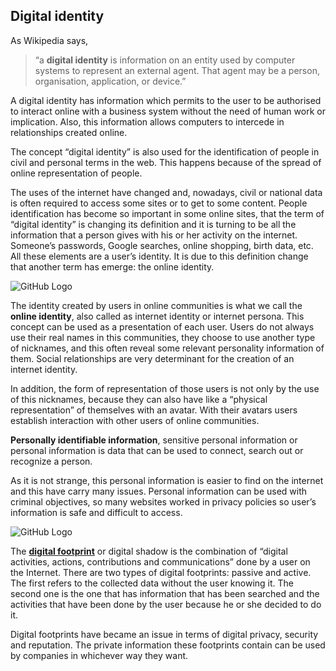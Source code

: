 ## Digital identity ##

As Wikipedia says, 

> “a **digital identity** is information on an entity used by computer systems to represent an external agent. That agent may be a person, organisation, application, or device.”

A digital identity has information which permits to the user to be authorised to interact online with a business system without the need of human work or implication. Also, this information allows computers to intercede in relationships created online.

The concept “digital identity” is also used for the identification of people in civil and personal terms in the web. This happens because of the spread of  online representation of people.

The uses of the internet have changed and, nowadays, civil or national data is often required to access some sites or to get to some content. People identification has become so important in some online sites, that the term of “digital identity” is changing its definition and it is turning to be all the information that a person gives with his or her activity on the internet. Someone’s passwords, Google searches, online shopping, birth data, etc. All these elements are a user’s identity. It is due to this definition change that another term has emerge: the online identity.

![GitHub Logo](https://encrypted-tbn0.gstatic.com/images?q=tbn:ANd9GcTmi9XelepRwIF37wt3MxgVTV0uMziJdFdEedMss6k-Xj52CY_YCA)

The identity created by users in online communities is what we call the **online identity**, also called as internet identity or internet persona. This concept can be used as a presentation of each user. Users do not always use their real names in this communities, they choose to use another type of nicknames, and this often reveal some relevant personality information of them. Social relationships are very determinant for the creation of an internet identity.

In addition, the form of representation of those users is not only by the use of this nicknames, because they can also have like a “physical representation” of themselves with an avatar. With their avatars users establish interaction with other users of online communities.


**Personally identifiable information**, sensitive personal information or personal information is data that can be used to connect, search out or recognize a person.

As it is not strange, this personal information is easier to find on the internet and this have carry many issues. Personal information can be used with criminal objectives, so many websites worked in privacy policies so user’s information is safe and difficult to access.

![GitHub Logo](https://cdn-images-1.medium.com/max/1600/1*MXKu3-9szJkM5ciBrfjCoQ.jpeg)

The [**digital footprint**](https://en.wikipedia.org/wiki/Digital_footprint) or digital shadow is the combination of “digital activities, actions, contributions and communications” done by a user on the Internet.
There are two types of digital footprints: passive and active. The first refers to the collected data without the user knowing it. The second one is the one that has information that has been searched and the activities that have been done by the user because he or she decided to do it.

Digital footprints have became an issue in terms of digital privacy, security and reputation. The private information these footprints contain can be used by companies in whichever way they want.

